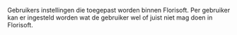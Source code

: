 Gebruikers instellingen die toegepast worden binnen Florisoft. Per gebruiker kan er ingesteld worden wat de gebruiker wel of juist niet mag doen in Florisoft.